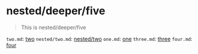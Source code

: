 # nested/deeper/five

> This is nested/deeper/five

`two.md`: [two](./../../two.md)
`nested/two.md`: [nested/two](./../two.md)
`one.md`: [one](./../../one.md)
`three.md`: [three](./../three.md)
`four.md`: [four](./../four.md)
